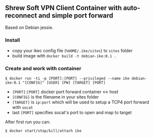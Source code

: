 ## Shrew Soft VPN Client Container with auto-reconnect and simple port forward

Based on Debian jessie.

### Install

- copy your ikec config file (`%HOME/.ike/sites`) to `sites` folder
- build image with `docker build -t debian-ike:0.1 .`

### Create and work with container

```shell
$ docker run -ti -p [PORT]:[PORT] --privileged --name ike debian-ike:0.1 "[CONFIG]" [USER] [PW] [TARGET] [PORT]
```

- `[PORT]`:`[PORT]` docker port forward container <-> host
- `[CONFIG]` is the filename in your sites folder
- `[TARGET]` is `ip:port` which will be used to setup a TCP4 port forward with `socat`
- last `[PORT]` specifies socat's port to open and map to target

After first run you can:

```shell
$ docker start/stop/kill/attach ike
```